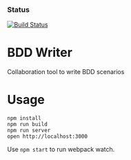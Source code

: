### Status
[![Build Status](https://travis-ci.org/lgiraudel/bddwriter.svg)](https://travis-ci.org/lgiraudel/bddwriter.svg)

BDD Writer
=====================

Collaboration tool to write BDD scenarios


Usage
=====

```
npm install
npm run build
npm run server
open http://localhost:3000
```
Use `npm start` to run webpack watch.
